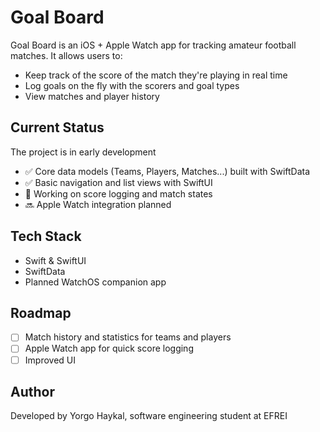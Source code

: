 # Goal Board
Goal Board is an iOS + Apple Watch app for tracking amateur football matches. It allows users to:
  - Keep track of the score of the match they're playing in real time
  - Log goals on the fly with the scorers and goal types
  - View matches and player history

## Current Status
The project is in early development
  - ✅ Core data models (Teams, Players, Matches...) built with SwiftData
  - ✅ Basic navigation and list views with SwiftUI
  - 🔄 Working on score logging and match states
  - 🔜 Apple Watch integration planned

## Tech Stack
  - Swift & SwiftUI
  - SwiftData
  - Planned WatchOS companion app

## Roadmap
  - [ ] Match history and statistics for teams and players
  - [ ] Apple Watch app for quick score logging
  - [ ] Improved UI

## Author
Developed by Yorgo Haykal, software engineering student at EFREI
